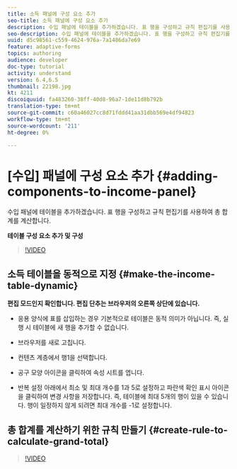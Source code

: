 ```yaml
---
title: 소득 패널에 구성 요소 추가
seo-title: 소득 패널에 구성 요소 추가
description: 수입 패널에 테이블을 추가하겠습니다. 표 행을 구성하고 규칙 편집기를 사용하여 총 합계를 계산합니다.
seo-description: 수입 패널에 테이블을 추가하겠습니다. 표 행을 구성하고 규칙 편집기를 사용하여 총 합계를 계산합니다.
uuid: d5c98561-c559-4624-976a-7a1486da7e69
feature: adaptive-forms
topics: authoring
audience: developer
doc-type: tutorial
activity: understand
version: 6.4,6.5
thumbnail: 22198.jpg
kt: 4211
discoiquuid: fa483260-38ff-40d8-96a7-1de11d8b792b
translation-type: tm+mt
source-git-commit: c60a46027cc8d71fddd41aa31dbb569e4df94823
workflow-type: tm+mt
source-wordcount: '211'
ht-degree: 0%

---
```



# [수입] 패널에 구성 요소 추가 {#adding-components-to-income-panel}

수입 패널에 테이블을 추가하겠습니다. 표 행을 구성하고 규칙 편집기를 사용하여 총 합계를 계산합니다.

**테이블 구성 요소 추가 및 구성**

>[!VIDEO](https://video.tv.adobe.com/v/22198?quality=9&learn=on)



## 소득 테이블을 동적으로 지정 {#make-the-income-table-dynamic}

**편집 모드인지 확인합니다. 편집 단추는 브라우저의 오른쪽 상단에 있습니다.**

* 응용 양식에 표를 삽입하는 경우 기본적으로 테이블은 동적 의미가 아닙니다. 즉, 실행 시 테이블에 새 행을 추가할 수 없습니다.

* 브라우저를 새로 고칩니다.

* 컨텐츠 계층에서 행1을 선택합니다.

* 공구 모양 아이콘을 클릭하여 속성 시트를 엽니다.

* 반복 설정 아래에서 최소 및 최대 개수를 1과 5로 설정하고 파란색 확인 표시 아이콘을 클릭하여 변경 사항을 저장합니다. 즉, 테이블에 최대 5개의 행이 있을 수 있습니다. 행이 일정하지 않게 되려면 최대 개수를 -1로 설정합니다.

## 총 합계를 계산하기 위한 규칙 만들기 {#create-rule-to-calculate-grand-total}


>[!VIDEO](https://video.tv.adobe.com/v/22197?quality=9&learn=on)


